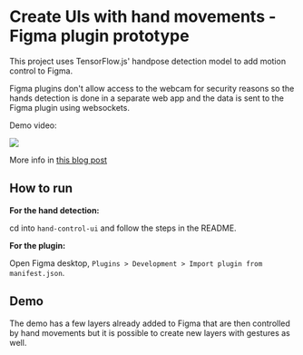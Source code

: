# Create UIs with hand movements - Figma plugin prototype

This project uses TensorFlow.js' handpose detection model to add motion control to Figma.

Figma plugins don't allow access to the webcam for security reasons so the hands detection is done in a separate web app and the data is sent to the Figma plugin using websockets.

Demo video: 

[![](https://img.youtube.com/vi/AzV2ngmbiBw/0.jpg)](https://www.youtube.com/watch?v=AzV2ngmbiBw)

More info in [this blog post](https://charliegerard.dev/blog/hand-control-ui-figma-plugin)

## How to run

**For the hand detection:**

cd into `hand-control-ui` and follow the steps in the README.

**For the plugin:**

Open Figma desktop, `Plugins > Development > Import plugin from manifest.json`.

## Demo

The demo has a few layers already added to Figma that are then controlled by hand movements but it is possible to create new layers with gestures as well.
